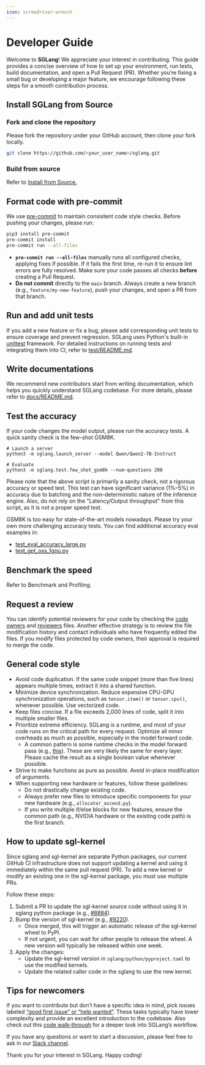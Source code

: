 ```yaml
---
icon: screwdriver-wrench
---
```


# Developer Guide

Welcome to **SGLang**! We appreciate your interest in contributing. This guide provides a concise overview of how to set up your environment, run tests, build documentation, and open a Pull Request (PR). Whether you’re fixing a small bug or developing a major feature, we encourage following these steps for a smooth contribution process.

## Install SGLang from Source

### Fork and clone the repository

Please fork the repository under your GitHub account, then clone your fork locally.

```bash
git clone https://github.com/<your_user_name>/sglang.git
```

### Build from source

Refer to [Install from Source.](../sglang-cookbook/installation/nvidia-h-series-a-series-and-rtx-gpus.md#method-3-from-source)

## Format code with pre-commit

We use [pre-commit](https://pre-commit.com/) to maintain consistent code style checks. Before pushing your changes, please run:

```bash
pip3 install pre-commit
pre-commit install
pre-commit run --all-files
```

* **`pre-commit run --all-files`** manually runs all configured checks, applying fixes if possible. If it fails the first time, re-run it to ensure lint errors are fully resolved. Make sure your code passes all checks **before** creating a Pull Request.
* **Do not commit** directly to the `main` branch. Always create a new branch (e.g., `feature/my-new-feature`), push your changes, and open a PR from that branch.

## Run and add unit tests

If you add a new feature or fix a bug, please add corresponding unit tests to ensure coverage and prevent regression. SGLang uses Python's built-in [unittest](https://docs.python.org/3/library/unittest.html) framework. For detailed instructions on running tests and integrating them into CI, refer to [test/README.md](https://github.com/sgl-project/sglang/tree/main/test/README.md).

## Write documentations

We recommend new contributors start from writing documentation, which helps you quickly understand SGLang codebase. For more details, please refer to [docs/README.md](https://github.com/sgl-project/sglang/tree/main/docs/README.md).

## Test the accuracy

If your code changes the model output, please run the accuracy tests. A quick sanity check is the few-shot GSM8K.

```
# Launch a server
python3 -m sglang.launch_server --model Qwen/Qwen2-7B-Instruct

# Evaluate
python3 -m sglang.test.few_shot_gsm8k --num-questions 200
```

Please note that the above script is primarily a sanity check, not a rigorous accuracy or speed test. This test can have significant variance (1%–5%) in accuracy due to batching and the non-deterministic nature of the inference engine. Also, do not rely on the "Latency/Output throughput" from this script, as it is not a proper speed test.

GSM8K is too easy for state-of-the-art models nowadays. Please try your own more challenging accuracy tests. You can find additional accuracy eval examples in:

* [test\_eval\_accuracy\_large.py](https://github.com/sgl-project/sglang/blob/main/test/srt/test_eval_accuracy_large.py)
* [test\_gpt\_oss\_1gpu.py](https://github.com/sgl-project/sglang/blob/main/test/srt/test_gpt_oss_1gpu.py)

## Benchmark the speed

Refer to Benchmark and Profiling.

## Request a review

You can identify potential reviewers for your code by checking the [code owners](https://github.com/sgl-project/sglang/blob/main/.github/CODEOWNERS) and [reviewers](https://github.com/sgl-project/sglang/blob/main/.github/REVIEWERS.md) files. Another effective strategy is to review the file modification history and contact individuals who have frequently edited the files. If you modify files protected by code owners, their approval is required to merge the code.

## General code style

* Avoid code duplication. If the same code snippet (more than five lines) appears multiple times, extract it into a shared function.
* Minimize device synchronization. Reduce expensive CPU-GPU synchronization operations, such as `tensor.item()` or `tensor.cpu()`, whenever possible. Use vectorized code.
* Keep files concise. If a file exceeds 2,000 lines of code, split it into multiple smaller files.
* Prioritize extreme efficiency. SGLang is a runtime, and most of your code runs on the critical path for every request. Optimize all minor overheads as much as possible, especially in the model forward code.
  * A common pattern is some runtime checks in the model forward pass (e.g., [this](https://github.com/sgl-project/sglang/blob/f1b0eda55c2c4838e8ab90a0fac7fb1e3d7064ab/python/sglang/srt/models/deepseek_v2.py#L486-L491)). These are very likely the same for every layer. Please cache the result as a single boolean value whenever possible.
* Strive to make functions as pure as possible. Avoid in-place modification of arguments.
* When supporting new hardware or features, follow these guidelines:
  * Do not drastically change existing code.
  * Always prefer new files to introduce specific components for your new hardware (e.g., `allocator_ascend.py`).
  * If you write multiple if/else blocks for new features, ensure the common path (e.g., NVIDIA hardware or the existing code path) is the first branch.

## How to update sgl-kernel

Since sglang and sgl-kernel are separate Python packages, our current GitHub CI infrastructure does not support updating a kernel and using it immediately within the same pull request (PR). To add a new kernel or modify an existing one in the sgl-kernel package, you must use multiple PRs.

Follow these steps:

1. Submit a PR to update the sgl-kernel source code without using it in sglang python package (e.g., [#8884](https://github.com/sgl-project/sglang/pull/8884/files)).
2. Bump the version of sgl-kernel (e.g., [#9220](https://github.com/sgl-project/sglang/pull/9220/files)).
   * Once merged, this will trigger an automatic release of the sgl-kernel wheel to PyPI.
   * If not urgent, you can wait for other people to release the wheel. A new version will typically be released within one week.
3. Apply the changes:
   * Update the sgl-kernel version in `sglang/python/pyproject.toml` to use the modified kernels.
   * Update the related caller code in the sglang to use the new kernel.

## Tips for newcomers

If you want to contribute but don’t have a specific idea in mind, pick issues labeled [“good first issue” or “help wanted”](https://github.com/sgl-project/sglang/issues?q=is%3Aissue+label%3A%22good+first+issue%22%2C%22help+wanted%22). These tasks typically have lower complexity and provide an excellent introduction to the codebase. Also check out this [code walk-through](https://github.com/zhaochenyang20/Awesome-ML-SYS-Tutorial/tree/main/sglang/code-walk-through) for a deeper look into SGLang’s workflow.

If you have any questions or want to start a discussion, please feel free to ask in our [Slack channel](https://slack.sglang.ai).

Thank you for your interest in SGLang. Happy coding!
